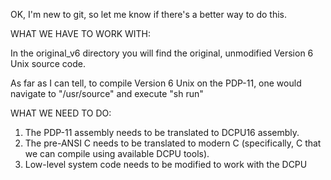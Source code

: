 OK, I'm new to git, so let me know if there's a better way to do this.

WHAT WE HAVE TO WORK WITH:

In the original_v6 directory you will find the original, unmodified Version 6 Unix source code.

As far as I can tell, to compile Version 6 Unix on the PDP-11, one would navigate to "/usr/source"
and execute "sh run"

WHAT WE NEED TO DO:

1. The PDP-11 assembly needs to be translated to DCPU16 assembly.
2. The pre-ANSI C needs to be translated to modern C (specifically, C that we can compile using available DCPU tools).
3. Low-level system code needs to be modified to work with the DCPU